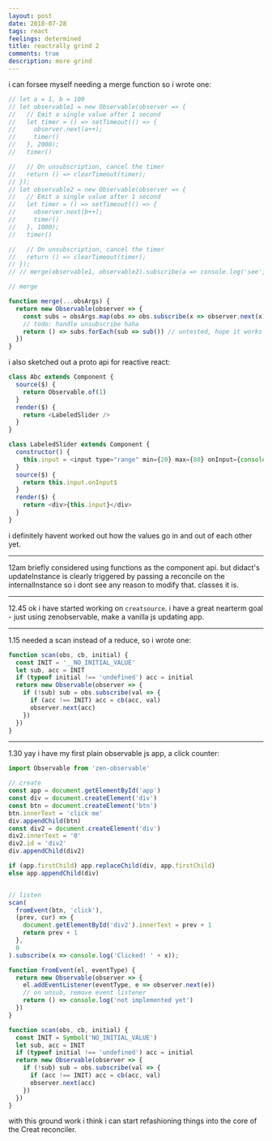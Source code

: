 ```yaml
---
layout: post
date: 2018-07-28
tags: react
feelings: determined
title: reactrally grind 2
comments: true
description: more grind
---
```


i can forsee myself needing a merge function so i wrote one:

```js
// let a = 1, b = 100
// let observable1 = new Observable(observer => {
//   // Emit a single value after 1 second
//   let timer = () => setTimeout(() => {
//     observer.next(a++);
//     timer()
//   }, 2000);
//   timer()

//   // On unsubscription, cancel the timer
//   return () => clearTimeout(timer);
// });
// let observable2 = new Observable(observer => {
//   // Emit a single value after 1 second
//   let timer = () => setTimeout(() => {
//     observer.next(b++);
//     timer()
//   }, 1000);
//   timer()

//   // On unsubscription, cancel the timer
//   return () => clearTimeout(timer);
// });
// // merge(observable1, observable2).subscribe(a => console.log('see', a))

// merge

function merge(...obsArgs) {
  return new Observable(observer => {
    const subs = obsArgs.map(obs => obs.subscribe(x => observer.next(x)))
    // todo: handle unsubscribe haha
    return () => subs.forEach(sub => sub()) // untested, hope it works
  })
}
```


i also sketched out a proto api for reactive react:

```js
class Abc extends Component {
  source($) {
    return Observable.of(1)
  }
  render($) {
    return <LabeledSlider />
  }
}

class LabeledSlider extends Component {
  constructor() {
    this.input = <input type="range" min={20} max={80} onInput={console.log} />
  }
  source($) {
    return this.input.onInput$
  }
  render($) {
    return <div>{this.input}</div>
  }
}
```

i definitely havent worked out how the values go in and out of each other yet.

---

12am briefly considered using functions as the component api. but didact's updateInstance is clearly triggered by passing a reconcile on the internalInstance so i dont see any reason to modify that. classes it is.

---

12.45 ok i have started working on `creatsource`. i have a great nearterm goal - just using zenobservable, make a vanilla js updating app.

---

1.15 needed a scan instead of a reduce, so i wrote one:

```js
function scan(obs, cb, initial) {
  const INIT = '__NO_INITIAL_VALUE'
  let sub, acc = INIT
  if (typeof initial !== 'undefined') acc = initial
  return new Observable(observer => {
    if (!sub) sub = obs.subscribe(val => {
      if (acc !== INIT) acc = cb(acc, val)
      observer.next(acc)
    })
  })
}
```

---

1.30 yay i have my first plain observable js app, a click counter:

```js
import Observable from 'zen-observable'

// create
const app = document.getElementById('app')
const div = document.createElement('div')
const btn = document.createElement('btn')
btn.innerText = 'click me'
div.appendChild(btn)
const div2 = document.createElement('div')
div2.innerText = '0'
div2.id = 'div2'
div.appendChild(div2)

if (app.firstChild) app.replaceChild(div, app.firstChild)
else app.appendChild(div)


// listen
scan(
  fromEvent(btn, 'click'),
  (prev, cur) => {
    document.getElementById('div2').innerText = prev + 1
    return prev + 1
  },
  0
).subscribe(x => console.log('Clicked! ' + x));

function fromEvent(el, eventType) {
  return new Observable(observer => {
    el.addEventListener(eventType, e => observer.next(e))
    // on unsub, remove event listener
    return () => console.log('not implemented yet')
  })
}

function scan(obs, cb, initial) {
  const INIT = Symbol('NO_INITIAL_VALUE')
  let sub, acc = INIT
  if (typeof initial !== 'undefined') acc = initial
  return new Observable(observer => {
    if (!sub) sub = obs.subscribe(val => {
      if (acc !== INIT) acc = cb(acc, val)
      observer.next(acc)
    })
  })
}
```

with this ground work i think i can start refashioning things into the core of the Creat reconciler.
